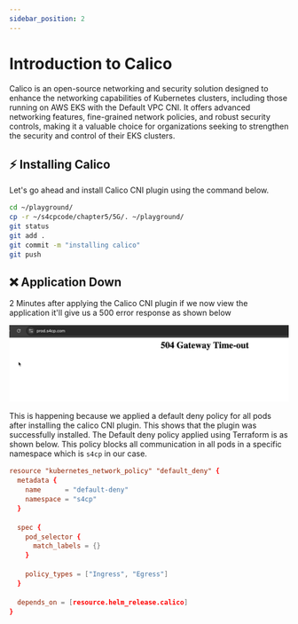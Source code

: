 ```yaml
---
sidebar_position: 2
---
```


# Introduction to Calico

Calico is an open-source networking and security solution designed to enhance the networking capabilities of Kubernetes clusters, including those running on AWS EKS with the Default VPC CNI. It offers advanced networking features, fine-grained network policies, and robust security controls, making it a valuable choice for organizations seeking to strengthen the security and control of their EKS clusters.

## ⚡ Installing Calico

Let's go ahead and install Calico CNI plugin using the command below.

```bash
cd ~/playground/
cp -r ~/s4cpcode/chapter5/5G/. ~/playground/
git status
git add .
git commit -m "installing calico"
git push
```

## ❌ Application Down

2 Minutes after applying the Calico CNI plugin if we now view the application it'll give us a 500 error response as shown below

![](img/application_down.png)

This is happening because we applied a default deny policy for all pods after installing the calico CNI plugin. This shows that the plugin was successfully installed. The Default deny policy applied using Terraform is as shown below. This policy blocks all communication in all pods in a specific namespace which is `s4cp` in our case.

```toml
resource "kubernetes_network_policy" "default_deny" {
  metadata {
    name      = "default-deny"
    namespace = "s4cp"
  }

  spec {
    pod_selector {
      match_labels = {}
    }

    policy_types = ["Ingress", "Egress"]
  }

  depends_on = [resource.helm_release.calico]
}
```



